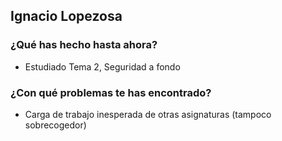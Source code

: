 ## Ignacio Lopezosa
### ¿Qué has hecho hasta ahora?
- Estudiado Tema 2, Seguridad a fondo
### ¿Con qué problemas te has encontrado?
- Carga de trabajo inesperada de otras asignaturas (tampoco sobrecogedor)
<br><br>
